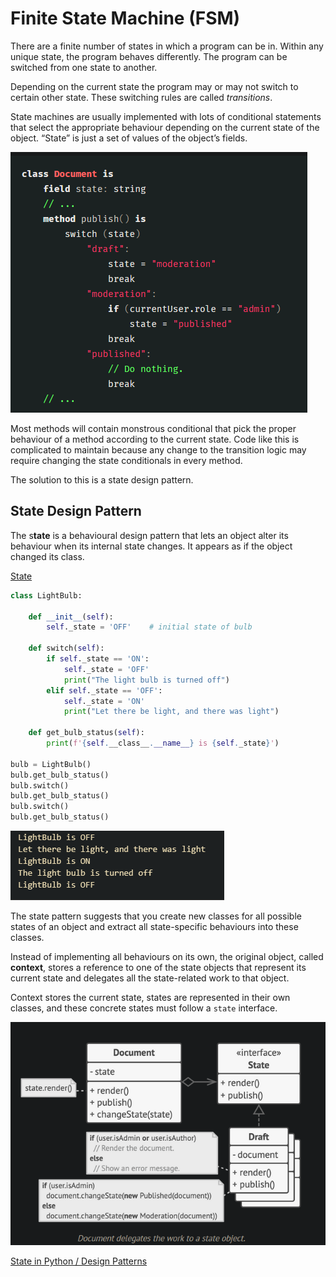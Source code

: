 # Finite State Machine (FSM)

There are a finite number of states in which a program can be in. Within any unique state, the program behaves differently. The program can be switched from one state to another.

Depending on the current state the program may or may not switch to certain other state. These switching rules are called *transitions*. 

State machines are usually implemented with lots of conditional statements that select the appropriate behaviour depending on the current state of the object. “State” is just a set of values of the object’s fields.

![Untitled](Finite%20State%20Machine%20(FSM)%20efb8375d76014c9b80c574f7656d8416/Untitled.png)

Most methods will contain monstrous conditional that pick the proper behaviour of a method according to the current state. Code like this is complicated to maintain because any change to the transition logic may require changing the state conditionals in every method.

The solution to this is a state design pattern.

## State Design Pattern

The s**tate** is a behavioural design pattern that lets an 
object alter its behaviour when its internal state changes. It appears as
if the object changed its class.

[State](https://refactoring.guru/design-patterns/state)

```python
class LightBulb:

    def __init__(self):
        self._state = 'OFF'    # initial state of bulb

    def switch(self):
        if self._state == 'ON':
            self._state = 'OFF'
            print("The light bulb is turned off")
        elif self._state == 'OFF':
            self._state = 'ON'
            print("Let there be light, and there was light")

    def get_bulb_status(self):
        print(f'{self.__class__.__name__} is {self._state}')

bulb = LightBulb()
bulb.get_bulb_status()
bulb.switch()
bulb.get_bulb_status()
bulb.switch()
bulb.get_bulb_status()
```

![Untitled](Finite%20State%20Machine%20(FSM)%20efb8375d76014c9b80c574f7656d8416/Untitled%201.png)

The state pattern suggests that you create new classes for all possible states of an object and extract all state-specific behaviours into these classes.

Instead of implementing all behaviours on its own, the original object, called **context**, stores a reference to one of the state objects that represent its current state and delegates all the state-related work to that object.

Context stores the current state, states are represented in their own classes, and these concrete states must follow a `state` interface.

![Untitled](Finite%20State%20Machine%20(FSM)%20efb8375d76014c9b80c574f7656d8416/Untitled%202.png)

[State in Python / Design Patterns](https://refactoring.guru/design-patterns/state/python/example)